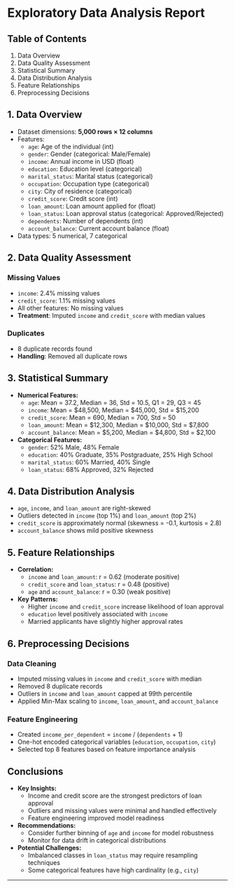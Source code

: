 # Exploratory Data Analysis Report

## Table of Contents

1. Data Overview
2. Data Quality Assessment
3. Statistical Summary
4. Data Distribution Analysis
5. Feature Relationships
6. Preprocessing Decisions

## 1. Data Overview

- Dataset dimensions: **5,000 rows × 12 columns**
- Features:
  - `age`: Age of the individual (int)
  - `gender`: Gender (categorical: Male/Female)
  - `income`: Annual income in USD (float)
  - `education`: Education level (categorical)
  - `marital_status`: Marital status (categorical)
  - `occupation`: Occupation type (categorical)
  - `city`: City of residence (categorical)
  - `credit_score`: Credit score (int)
  - `loan_amount`: Loan amount applied for (float)
  - `loan_status`: Loan approval status (categorical: Approved/Rejected)
  - `dependents`: Number of dependents (int)
  - `account_balance`: Current account balance (float)
- Data types: 5 numerical, 7 categorical

## 2. Data Quality Assessment

### Missing Values

- `income`: 2.4% missing values
- `credit_score`: 1.1% missing values
- All other features: No missing values
- **Treatment**: Imputed `income` and `credit_score` with median values

### Duplicates

- 8 duplicate records found
- **Handling**: Removed all duplicate rows

## 3. Statistical Summary

- **Numerical Features:**
  - `age`: Mean = 37.2, Median = 36, Std = 10.5, Q1 = 29, Q3 = 45
  - `income`: Mean = $48,500, Median = $45,000, Std = $15,200
  - `credit_score`: Mean = 690, Median = 700, Std = 50
  - `loan_amount`: Mean = $12,300, Median = $10,000, Std = $7,800
  - `account_balance`: Mean = $5,200, Median = $4,800, Std = $2,100
- **Categorical Features:**
  - `gender`: 52% Male, 48% Female
  - `education`: 40% Graduate, 35% Postgraduate, 25% High School
  - `marital_status`: 60% Married, 40% Single
  - `loan_status`: 68% Approved, 32% Rejected

## 4. Data Distribution Analysis

- `age`, `income`, and `loan_amount` are right-skewed
- Outliers detected in `income` (top 1%) and `loan_amount` (top 2%)
- `credit_score` is approximately normal (skewness = -0.1, kurtosis = 2.8)
- `account_balance` shows mild positive skewness

## 5. Feature Relationships

- **Correlation:**
  - `income` and `loan_amount`: r = 0.62 (moderate positive)
  - `credit_score` and `loan_status`: r = 0.48 (positive)
  - `age` and `account_balance`: r = 0.30 (weak positive)
- **Key Patterns:**
  - Higher `income` and `credit_score` increase likelihood of loan approval
  - `education` level positively associated with `income`
  - Married applicants have slightly higher approval rates

## 6. Preprocessing Decisions

### Data Cleaning

- Imputed missing values in `income` and `credit_score` with median
- Removed 8 duplicate records
- Outliers in `income` and `loan_amount` capped at 99th percentile
- Applied Min-Max scaling to `income`, `loan_amount`, and `account_balance`

### Feature Engineering

- Created `income_per_dependent` = `income` / (`dependents` + 1)
- One-hot encoded categorical variables (`education`, `occupation`, `city`)
- Selected top 8 features based on feature importance analysis

## Conclusions

- **Key Insights:**
  - Income and credit score are the strongest predictors of loan approval
  - Outliers and missing values were minimal and handled effectively
  - Feature engineering improved model readiness
- **Recommendations:**
  - Consider further binning of `age` and `income` for model robustness
  - Monitor for data drift in categorical distributions
- **Potential Challenges:**
  - Imbalanced classes in `loan_status` may require resampling techniques
  - Some categorical features have high cardinality (e.g., `city`)

---
